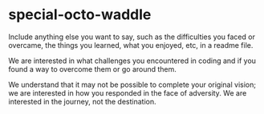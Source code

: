 # special-octo-waddle

Include anything else you want to say, such as the difficulties you faced or overcame, the things you learned, what you enjoyed, etc, in a readme file.

We are interested in what challenges you encountered in coding and if you found a way to overcome them or go around them.

We understand that it may not be possible to complete your original vision;  we are interested in how you responded in the face of adversity.  We are interested in the journey, not the destination.

